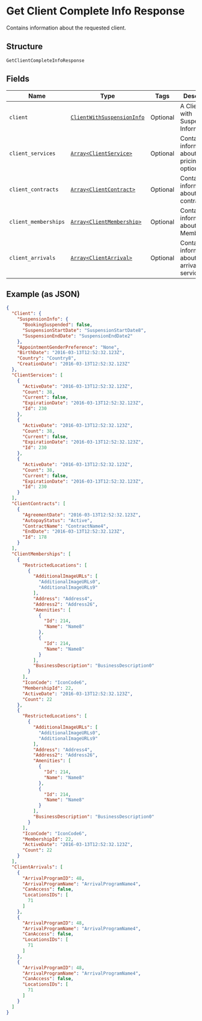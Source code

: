 
# Get Client Complete Info Response

Contains information about the requested client.

## Structure

`GetClientCompleteInfoResponse`

## Fields

| Name | Type | Tags | Description |
|  --- | --- | --- | --- |
| `client` | [`ClientWithSuspensionInfo`](../../doc/models/client-with-suspension-info.md) | Optional | A Client DTO with Suspension Informatoin |
| `client_services` | [`Array<ClientService>`](../../doc/models/client-service.md) | Optional | Contains information about client pricing options. |
| `client_contracts` | [`Array<ClientContract>`](../../doc/models/client-contract.md) | Optional | Contains information about client contract. |
| `client_memberships` | [`Array<ClientMembership>`](../../doc/models/client-membership.md) | Optional | Contains information about client Memberships. |
| `client_arrivals` | [`Array<ClientArrival>`](../../doc/models/client-arrival.md) | Optional | Contains information about client arrival services. |

## Example (as JSON)

```json
{
  "Client": {
    "SuspensionInfo": {
      "BookingSuspended": false,
      "SuspensionStartDate": "SuspensionStartDate8",
      "SuspensionEndDate": "SuspensionEndDate2"
    },
    "AppointmentGenderPreference": "None",
    "BirthDate": "2016-03-13T12:52:32.123Z",
    "Country": "Country8",
    "CreationDate": "2016-03-13T12:52:32.123Z"
  },
  "ClientServices": [
    {
      "ActiveDate": "2016-03-13T12:52:32.123Z",
      "Count": 38,
      "Current": false,
      "ExpirationDate": "2016-03-13T12:52:32.123Z",
      "Id": 230
    },
    {
      "ActiveDate": "2016-03-13T12:52:32.123Z",
      "Count": 38,
      "Current": false,
      "ExpirationDate": "2016-03-13T12:52:32.123Z",
      "Id": 230
    },
    {
      "ActiveDate": "2016-03-13T12:52:32.123Z",
      "Count": 38,
      "Current": false,
      "ExpirationDate": "2016-03-13T12:52:32.123Z",
      "Id": 230
    }
  ],
  "ClientContracts": [
    {
      "AgreementDate": "2016-03-13T12:52:32.123Z",
      "AutopayStatus": "Active",
      "ContractName": "ContractName4",
      "EndDate": "2016-03-13T12:52:32.123Z",
      "Id": 178
    }
  ],
  "ClientMemberships": [
    {
      "RestrictedLocations": [
        {
          "AdditionalImageURLs": [
            "AdditionalImageURLs0",
            "AdditionalImageURLs9"
          ],
          "Address": "Address4",
          "Address2": "Address26",
          "Amenities": [
            {
              "Id": 214,
              "Name": "Name8"
            },
            {
              "Id": 214,
              "Name": "Name8"
            }
          ],
          "BusinessDescription": "BusinessDescription0"
        }
      ],
      "IconCode": "IconCode6",
      "MembershipId": 22,
      "ActiveDate": "2016-03-13T12:52:32.123Z",
      "Count": 22
    },
    {
      "RestrictedLocations": [
        {
          "AdditionalImageURLs": [
            "AdditionalImageURLs0",
            "AdditionalImageURLs9"
          ],
          "Address": "Address4",
          "Address2": "Address26",
          "Amenities": [
            {
              "Id": 214,
              "Name": "Name8"
            },
            {
              "Id": 214,
              "Name": "Name8"
            }
          ],
          "BusinessDescription": "BusinessDescription0"
        }
      ],
      "IconCode": "IconCode6",
      "MembershipId": 22,
      "ActiveDate": "2016-03-13T12:52:32.123Z",
      "Count": 22
    }
  ],
  "ClientArrivals": [
    {
      "ArrivalProgramID": 48,
      "ArrivalProgramName": "ArrivalProgramName4",
      "CanAccess": false,
      "LocationsIDs": [
        71
      ]
    },
    {
      "ArrivalProgramID": 48,
      "ArrivalProgramName": "ArrivalProgramName4",
      "CanAccess": false,
      "LocationsIDs": [
        71
      ]
    },
    {
      "ArrivalProgramID": 48,
      "ArrivalProgramName": "ArrivalProgramName4",
      "CanAccess": false,
      "LocationsIDs": [
        71
      ]
    }
  ]
}
```


